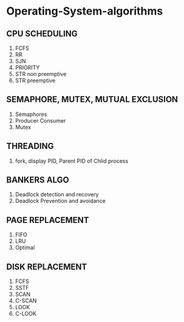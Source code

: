 # Operating-System-algorithms

## CPU SCHEDULING
1. FCFS
2. RR 
3. SJN 
4. PRIORITY
5. STR non preemptive
6. STR preemptive

## SEMAPHORE, MUTEX, MUTUAL EXCLUSION
1. Semaphores 
3. Producer Consumer 
4. Mutex 

## THREADING
1. fork, display PID, Parent PID of Chlid process 

## BANKERS ALGO
1. Deadlock detection and recovery
2. Deadlock Prevention and avoidance


## PAGE REPLACEMENT
1. FIFO 
2. LRU 
3. Optimal 

## DISK REPLACEMENT 
1. FCFS 
2. SSTF 
3. SCAN 
4. C-SCAN 
5. LOOK 
6. C-LOOK
